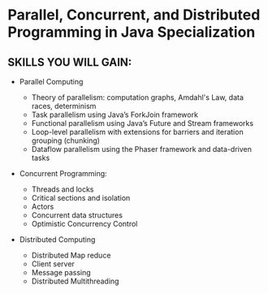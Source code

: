  # Parallel, Concurrent, and Distributed Programming in Java Specialization

## SKILLS YOU WILL GAIN:

* Parallel Computing

	* Theory of parallelism: computation graphs, Amdahl's Law, data races, determinism
	* Task parallelism using Java’s ForkJoin framework
	* Functional parallelism using Java’s Future and Stream frameworks
	* Loop-level parallelism with extensions for barriers and iteration grouping (chunking)
	* Dataflow parallelism using the Phaser framework and data-driven tasks

* Concurrent Programming:
	* Threads and locks
	* Critical sections and isolation
	* Actors
	* Concurrent data structures
	* Optimistic Concurrency Control

* Distributed Computing
	* Distributed Map reduce
	* Client server
	* Message passing
	* Distributed Multithreading
